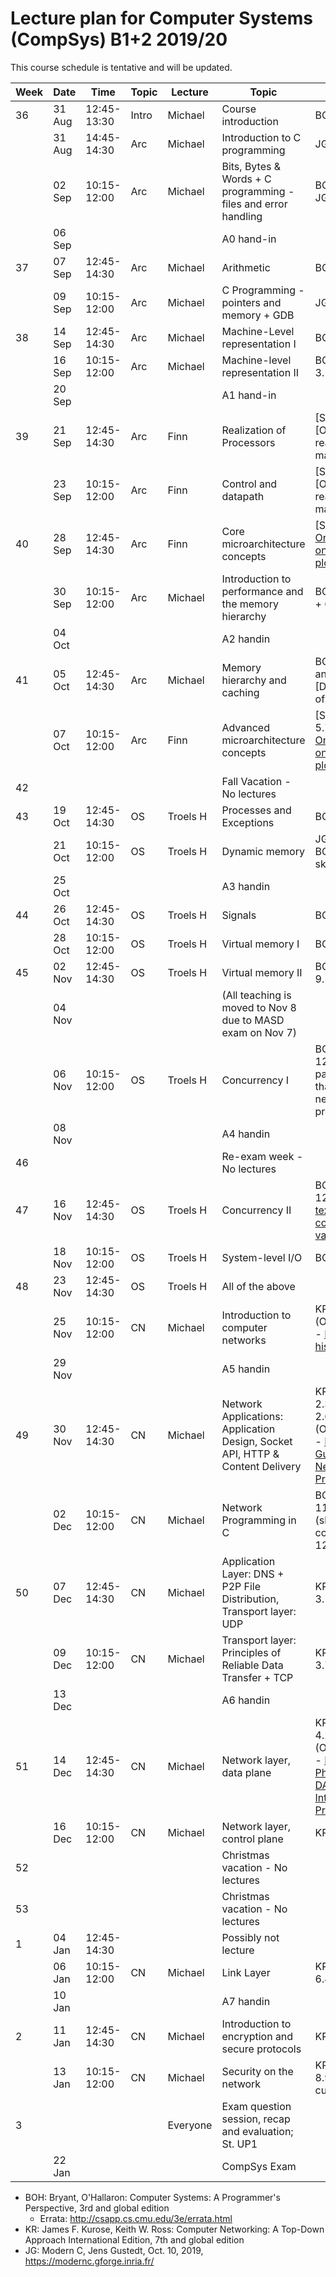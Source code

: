 # Lecture plan for Computer Systems (CompSys) B1+2 2019/20

This course schedule is tentative and will be updated.

| Week | Date        | &nbsp;Time&nbsp; | Topic | Lecture  | Topic                                                                         | Material                                                                                                                                                           |
| ---- | ----        | ----             | ----- | -------  | ------                                                                        | ------                                                                                                                                                             |
| 36   | 31 Aug      | 12:45-13:30      | Intro | Michael  | Course introduction                                                           | BOH 1                                                                                                                                                              |
|      | 31 Aug      | 14:45-14:30      | Arc   | Michael  | Introduction to C programming                                                 | JG 1-3                                                                                                                                                             |
|      | 02 Sep      | 10:15-12:00      | Arc   | Michael  | Bits, Bytes & Words + C programming - files and error handling                | BOH 2.1-2.2, JG 4-7                                                                                                                                                |
|      | 06 Sep      |                  |       |          | A0 hand-in                                                                    |                                                                                                                                                                    |
| 37   | 07 Sep      | 12:45-14:30      | Arc   | Michael  | Arithmetic                                                                    | BOH 2.3-2.4                                                                                                                                                        |
|      | 09 Sep      | 10:15-12:00      | Arc   | Michael  | C Programming - pointers and memory + GDB                                     | JG 8-9                                                                                                                                                             |
| 38   | 14 Sep      | 12:45-14:30      | Arc   | Michael  | Machine-Level representation I                                                | BOH 3.1-3.6                                                                                                                                                        |
|      | 16 Sep      | 10:15-12:00      | Arc   | Michael  | Machine-level representation II                                               | BOH 3.6-3.10                                                                                                                                                       |
|      | 20 Sep      |                  |       |          | A1 hand-in                                                                    |                                                                                                                                                                    |
| 39   | 21 Sep      | 12:45-14:30      | Arc   | Finn     | Realization of Processors                                                     | [Slides] and [Online reading material]                                                                                                                             |
|      | 23 Sep      | 10:15-12:00      | Arc   | Finn     | Control and datapath                                                          | [Slides] and [Online reading material]                                                                                                                             |
| 40   | 28 Sep      | 12:45-14:30      | Arc   | Finn     | Core microarchitecture concepts                                               | [Slides] and [Online note on execution plots](https://x86prime.github.io/afviklingsplot/)                                                                          |
|      | 30 Sep      | 10:15-12:00      | Arc   | Michael  | Introduction to performance and the memory hierarchy                          | BOH 5.1-5.2 + 6.1-6.3                                                                                                                                              |
|      | 04 Oct      |                  |       |          | A2 handin                                                                     |                                                                                                                                                                    |
| 41   | 05 Oct      | 12:45-14:30      | Arc   | Michael  | Memory hierarchy and caching                                                  | BOH 6.4-6.6 and [Description of x86prime]                                                                                                                          |
|      | 07 Oct      | 10:15-12:00      | Arc   | Finn     | Advanced microarchitecture concepts                                           | [Slides, BOH 5.7] and [Online note on execution plots](https://x86prime.github.io/afviklingsplot/)                                                                 |
| 42   |             |                  |       |          | Fall Vacation - No lectures                                                   |                                                                                                                                                                    |
| 43   | 19 Oct      | 12:45-14:30      | OS    | Troels H | Processes and Exceptions                                                      | BOH 8-1-8.4                                                                                                                                                        |
|      | 21 Oct      | 10:15-12:00      | OS    | Troels H | Dynamic memory                                                                | JG 12-13, BOH 8.5 (just skim)                                                                                                                                      |
|      | 25 Oct      |                  |       |          | A3 handin                                                                     |                                                                                                                                                                    |
| 44   | 26 Oct      | 12:45-14:30      | OS    | Troels H | Signals                                                                       | BOH 8.5-8.7                                                                                                                                                        |
|      | 28 Oct      | 10:15-12:00      | OS    | Troels H | Virtual memory I                                                              | BOH 9.1-9.6                                                                                                                                                        |
| 45   | 02 Nov      | 12:45-14:30      | OS    | Troels H | Virtual memory II                                                             | BOH 9.7-9.12                                                                                                                                                       |
|      | 04 Nov      |                  |       |          | (All teaching is moved to Nov 8 due to MASD exam on Nov 7)                    |                                                                                                                                                                    |
|      | 06 Nov      | 10:15-12:00      | OS    | Troels H | Concurrency I                                                                 | BOH 12.1-12.5 (skim past the parts that refer to network programming)                                                                                              |
|      | 08 Nov      |                  |       |          | A4 handin                                                                     |                                                                                                                                                                    |
| 46   |             |                  |       |          | Re-exam week - No lectures                                                    |                                                                                                                                                                    |
| 47   | 16 Nov      | 12:45-14:30      | OS    | Troels H | Concurrency II                                                                | BOH 12.6-12.7 and [this text on condition variables](http://pages.cs.wisc.edu/~remzi/OSTEP/threads-cv.pdf)                                                         |
|      | 18 Nov      | 10:15-12:00      | OS    | Troels H | System-level I/O                                                              | BOH 10                                                                                                                                                             |
| 48   | 23 Nov      | 12:45-14:30      | OS    | Troels H | All of the above                                                              |                                                                                                                                                                    |
|      | 25 Nov      | 10:15-12:00      | CN    | Michael  | Introduction to computer networks                                             | KR 1.1 - 1.6 (Optional read - [Internet history](https://www.internetsociety.org/internet/history-internet/brief-history-internet/))                               |
|      | 29 Nov      |                  |       |          | A5 handin                                                                     |                                                                                                                                                                    |
| 49   | 30 Nov      | 12:45-14:30      | CN    | Michael  | Network Applications: Application Design, Socket API, HTTP & Content Delivery | KR 2.1, 2.2, 2.3.1, 2.3.2, 2.6.1 - 2.6.3 (Optional read - [Beej's Guide to Network Programming](http://beej.us/guide/bgnet/))                                      |
|      | 02 Dec      | 10:15-12:00      | CN    | Michael  | Network Programming in C                                                      | BOH 11.1 - 11.4, 11.6 (skim and see code), 12.1 - 12.3, 12.5.5                                                                                                     |
| 50   | 07 Dec      | 12:45-14:30      | CN    | Michael  | Application Layer: DNS + P2P File Distribution, Transport layer: UDP          | KR 2.4, 2.5, 3.1 - 3.3                                                                                                                                             |
|      | 09 Dec      | 10:15-12:00      | CN    | Michael  | Transport layer: Principles of Reliable Data Transfer + TCP                   | KR 3.4 - 3.7.1                                                                                                                                                     |
|      | 13 Dec      |                  |       |          | A6 handin                                                                     |                                                                                                                                                                    |
| 51   | 14 Dec      | 12:45-14:30      | CN    | Michael  | Network layer, data plane                                                     | KR 4.1 - 4.2.4, 4.3 (Optional read - [Design Philosophy of DARPA Internet Protocols](http://www.cs.princeton.edu/courses/archive/spr14/cos461/papers/clark88.pdf)) |
|      | 16 Dec      | 10:15-12:00      | CN    | Michael  | Network layer, control plane                                                  | KR 5.1 - 5.3                                                                                                                                                       |
| 52   |             |                  |       |          | Christmas vacation - No lectures                                              |                                                                                                                                                                    |
| 53   |             |                  |       |          | Christmas vacation - No lectures                                              |                                                                                                                                                                    |
| 1    | 04 Jan      | 12:45-14:30      |       |          | Possibly not lecture                                                          |                                                                                                                                                                    |
|      | 06 Jan      | 10:15-12:00      | CN    | Michael  | Link Layer                                                                    | KR 6.1 - 6.4.3                                                                                                                                                     |
|      | 10 Jan      |                  |       |          | A7 handin                                                                     |                                                                                                                                                                    |
| 2    | 11 Jan      | 12:45-14:30      | CN    | Michael  | Introduction to encryption and secure protocols                               | KR 8.1 - 8.4                                                                                                                                                       |
|      | 13 Jan      | 10:15-12:00      | CN    | Michael  | Security on the network                                                       | KR 8.5 - 8.6, 8.9 (8.9 only cursorily)                                                                                                                             |
| 3    |             |                  |       | Everyone | Exam question session, recap and evaluation; St. UP1                          |                                                                                                                                                                    |
|      | 22 Jan      |                  |       |          | CompSys Exam                                                                  |                                                                                                                                                                    |


 - BOH: Bryant, O'Hallaron: Computer Systems: A Programmer's Perspective, 3rd and global edition
   - Errata: http://csapp.cs.cmu.edu/3e/errata.html
 - KR: James F. Kurose, Keith W. Ross: Computer Networking: A Top-Down Approach International Edition, 7th and global edition
 - JG: Modern C, Jens Gustedt, Oct. 10, 2019, https://modernc.gforge.inria.fr/


